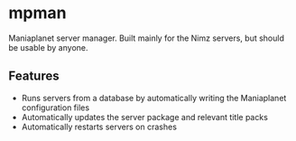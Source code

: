 # mpman

Maniaplanet server manager. Built mainly for the Nimz servers, but should be usable by anyone.

## Features

* Runs servers from a database by automatically writing the Maniaplanet configuration files
* Automatically updates the server package and relevant title packs
* Automatically restarts servers on crashes

